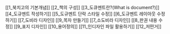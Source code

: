 [[1_북치고의  기본개념]]
[[2_책의 구성]]
[[3_도큐멘트란?(What is document?)]]
[[4_도규멘트 작성하기]]
[[5_도규멘트 단락 스타일 수정]]
[[6_도규멘트 레이아웃 수정 하기]]
[[7_도비라 디자인]]
[[9_목자 만들기]]
[[7_소도비라 디자인]]
[[8_판권 내용 수정]]
[[9_표지 디자인]]
[[10_용어정의]]
[[11_인디자인 파일 활용하기]]
[[12_저떤거]]